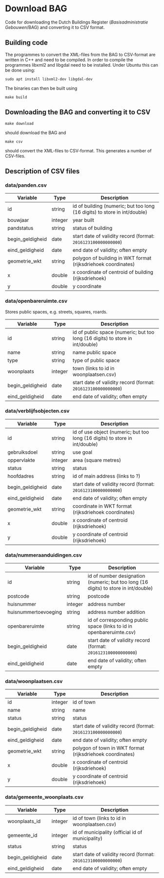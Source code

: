 # Download BAG #

Code for downloading the Dutch Buildings Register (*Basisadministratie Gebouwen*/BAG) and converting it to CSV format. 




## Building code ##

The programmes to convert the XML-files from the BAG to CSV-format are written
in C++ and need to be compiled. In order to compile the programmes libxml2 and
libgdal need to be installed. Under Ubuntu this can be done using:

```
sudo apt install libxml2-dev libgdal-dev
```

The binaries can then be built using

```
make build
```

## Downloading the BAG and converting it to CSV ##

```
make download
```

should download the BAG and

```
make csv 
```

should convert the XML-files to CSV-format. This generates a number of CSV-files. 

## Description of CSV files ##

### data/panden.csv ###

Variable             | Type     | Description
---------------------|----------|--------------------------------------------------------------
id                   | string   | id of building (numeric; but too long (16 digits) to store in int/double)
bouwjaar             | integer  | year built
pandstatus           | string   | status of building
begin\_geldigheid    | date     | start date of validity record (format: `2016123100000000000`)
eind\_geldigheid     | date     | end date of validity; often empty
geometrie\_wkt       | string   | polygon of building in WKT format (rijksdriehoek coordinates)
x                    | double   | x coordinate of centroid of building (rijksdriehoek)
y                    | double   | y coordinate

### data/openbareruimte.csv ###

Stores public spaces, e.g. streets, squares, roards. 

Variable             | Type     | Description
---------------------|----------|--------------------------------------------------------------
id                   | string   | id of public space (numeric; but too long (16 digits) to store in int/double)
name                 | string   | name public space
type                 | string   | type of public space
woonplaats           | integer  | town (links to id in woonplaatsen.csv)
begin\_geldigheid    | date     | start date of validity record (format: `2016123100000000000`)
eind\_geldigheid     | date     | end date of validity; often empty

### data/verblijfsobjecten.csv ###

Variable             | Type     | Description
---------------------|----------|--------------------------------------------------------------
id                   | string   | id of use object (numeric; but too long (16 digits) to store in int/double)
gebruiksdoel         | string   | use goal
oppervlakte          | integer  | area (square metres)
status               | string   | status
hoofdadres           | string   | id of main address (links to ?)
begin\_geldigheid    | date     | start date of validity record (format: `2016123100000000000`)
eind\_geldigheid     | date     | end date of validity; often empty
geometrie\_wkt       | string   | coordinate in WKT format (rijksdriehoek coordinates)
x                    | double   | x coordinate of centroid (rijksdriehoek)
y                    | double   | y coordinate of centroid (rijksdriehoek)

### data/nummeraanduidingen.csv ###

Variable             | Type     | Description
---------------------|----------|--------------------------------------------------------------
id                   | string   | id of number designation (numeric; but too long (16 digits) to store in int/double)
postcode             | string   | postcode 
huisnummer           | integer  | address number
huisnummertoevoeging | string   | address number addition
openbareruimte       | string   | id of corresponding public space (links to id in openbareruimte.csv)
begin\_geldigheid    | date     | start date of validity record (format: `2016123100000000000`)
eind\_geldigheid     | date     | end date of validity; often empty

### data/woonplaatsen.csv ###

Variable             | Type     | Description
---------------------|----------|--------------------------------------------------------------
id                   | integer  | id of town
name                 | string   | name 
status               | string   | status 
begin\_geldigheid    | date     | start date of validity record (format: `2016123100000000000`)
eind\_geldigheid     | date     | end date of validity; often empty
geometrie\_wkt       | string   | polygon of town in WKT format (rijksdriehoek coordinates)
x                    | double   | x coordinate of centroid (rijksdriehoek)
y                    | double   | y coordinate of centroid (rijksdriehoek)

### data/gemeente\_woonplaats.csv ###

Variable             | Type     | Description
---------------------|----------|--------------------------------------------------------------
woonplaats\_id       | integer  | id of town (links to id in woonplaatsen.csv)
gemeente\_id         | integer  | id of municipality (official id of municipality)
status               | string   | status 
begin\_geldigheid    | date     | start date of validity record (format: `2016123100000000000`)
eind\_geldigheid     | date     | end date of validity; often empty

